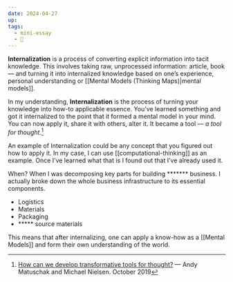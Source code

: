 ```yaml
---
date: 2024-04-27
up: 
tags:
  - mini-essay
  - 🌳
---
```

**Internalization** is a process of converting explicit information into tacit knowledge. This involves taking raw, unprocessed information: article, book — and turning it into internalized knowledge based on one’s experience, personal understanding or [[Mental Models (Thinking Maps)|mental models]].

In my understanding, **Internalization** is the process of turning your knowledge into how-to applicable essence. You’ve learned something and got it internalized to the point that it formed a mental model in your mind. You can now apply it, share it with others, alter it. It became a tool — *a tool for thought*.[^1]

An example of Internalization could be any concept that you figured out how to apply it.
In my case, I can use [[computational-thinking]] as an example. Once I’ve learned what that is I found out that I’ve already used it. 

When? When I was decomposing key parts for building ******* business. I actually broke down the whole business infrastructure to its essential components.
* Logistics
* Materials
* Packaging
* ***** source materials

This means that after internalizing, one can apply a know-how as a [[Mental Models]] and form their own understanding of the world.

[^1]: [How can we develop transformative tools for thought?](https://numinous.productions/ttft/) — Andy Matuschak and Michael Nielsen. October 2019
